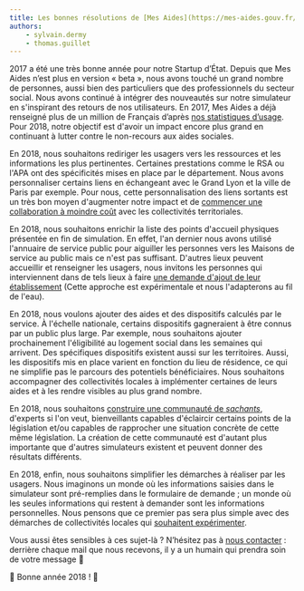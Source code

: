 ```yaml
---
title: Les bonnes résolutions de [Mes Aides](https://mes-aides.gouv.fr/) pour 2018
authors:
    - sylvain.dermy
    - thomas.guillet
---
```


2017 a été une très bonne année pour notre Startup d’État. Depuis que Mes Aides n’est plus en version « beta », nous avons touché un grand nombre de personnes, aussi bien des particuliers que des professionnels du secteur social. Nous avons continué à intégrer des nouveautés sur notre simulateur en s'inspirant des retours de nos utilisateurs. En 2017, Mes Aides a déjà renseigné plus de un million de Français d’après [nos statistiques d’usage](
https://stats.data.gouv.fr/index.php?module=CoreHome&action=index&idSite=9&period=year&date=2017-01-08#?module=Goals&action=goalReport&idSite=9&period=year&date=2017-01-08&idGoal=1). Pour 2018, notre objectif est d'avoir un impact encore plus grand en continuant à lutter contre le non-recours aux aides sociales.

<!--more-->
En 2018, nous souhaitons rediriger les usagers vers les ressources et les informations les plus pertinentes. Certaines prestations comme le RSA ou l'APA ont des spécificités mises en place par le département. Nous avons personnaliser certains liens en échangeant avec le Grand Lyon et la ville de Paris par exemple. Pour nous, cette personnalisation des liens sortants est un très bon moyen d'augmenter notre impact et de [commencer une collaboration à moindre coût](mailto) avec les collectivités territoriales.


En 2018, nous souhaitons enrichir la liste des points d'accueil physiques présentée en fin de simulation. En effet, l'an dernier nous avons utilisé l'annuaire de service public pour aiguiller les personnes vers les Maisons de service au public mais ce n'est pas suffisant. D'autres lieux peuvent accueillir et renseigner les usagers, nous invitons les personnes qui interviennent dans de tels lieux à faire [une demande d'ajout de leur établissement](https://tps.apientreprise.fr/commencer/demande-d-ajout-d-etablissement-sur-mes-aides-gouv) (Cette approche est expérimentale et nous l'adapterons au fil de l'eau).


En 2018, nous voulons ajouter des aides et des dispositifs calculés par le service. À l'échelle nationale, certains dispositifs gagneraient à être connus par un public plus large. Par exemple, nous souhaitons ajouter prochainement l'éligibilité au logement social dans les semaines qui arrivent. Des spécifiques dispositifs existent aussi sur les territoires. Aussi, les dispositifs mis en place varient en fonction du lieu de résidence, ce qui ne simplifie pas le parcours des potentiels bénéficiaires. Nous souhaitons accompagner des collectivités locales à implémenter certaines de leurs aides et à les rendre visibles au plus grand nombre.


En 2018, nous souhaitons [construire une communauté de _sachants_](https://gouv.us12.list-manage.com/subscribe?u=1ec467926df0f8b0be4915921&id=0321551dd4), d'experts si l'on veut, bienveillants capables d'éclaircir certains points de la législation et/ou capables de rapprocher une situation concrète de cette même législation. La création de cette communauté est d'autant plus importante que d'autres simulateurs existent et peuvent donner des résultats différents.


En 2018, enfin, nous souhaitons simplifier les démarches à réaliser par les usagers. Nous imaginons un monde où les informations saisies dans le simulateur sont pré-remplies dans le formulaire de demande ; un monde où les seules informations qui restent à demander sont les informations personnelles. Nous pensons que ce premier pas sera plus simple avec des démarches de collectivités locales qui [souhaitent expérimenter](mailto).



Vous aussi êtes sensibles à ces sujet-là ? N’hésitez pas à [nous contacter](mailot) : derrière chaque mail que nous recevons, il y a un humain qui prendra soin de votre message 🙂

🎉 Bonne année 2018 ! 🎉
